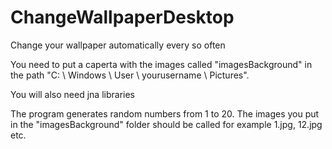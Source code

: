 # ChangeWallpaperDesktop
Change your wallpaper automatically every so often

You need to put a caperta with the images called "imagesBackground" in the path "C: \ Windows \ User \ yourusername \ Pictures".

You will also need jna libraries


The program generates random numbers from 1 to 20. The images you put in the "imagesBackground" folder should be called for example 1.jpg, 12.jpg etc.

